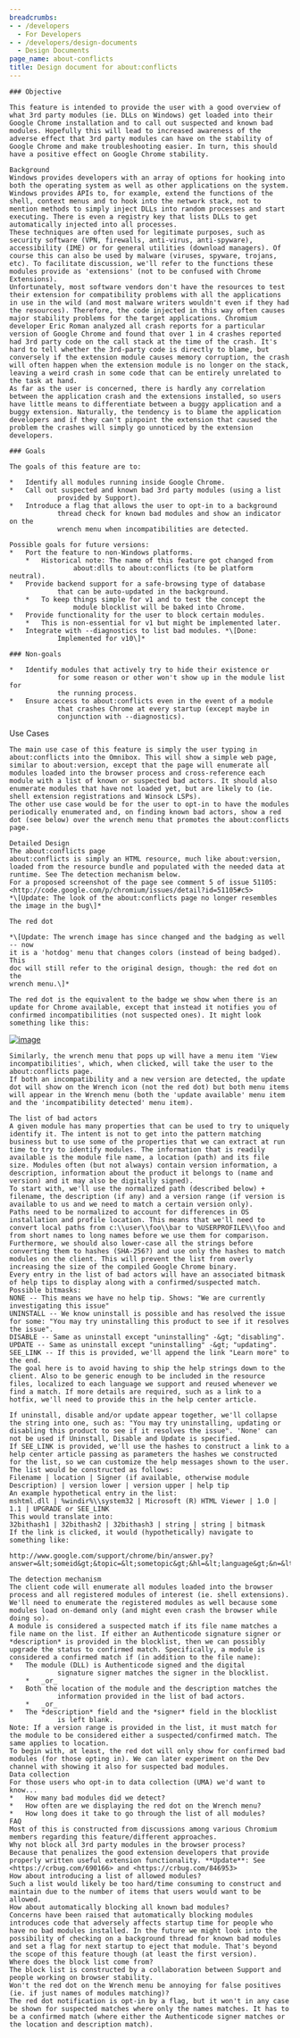 ```yaml
---
breadcrumbs:
- - /developers
  - For Developers
- - /developers/design-documents
  - Design Documents
page_name: about-conflicts
title: Design document for about:conflicts
---
```


    ### Objective

    This feature is intended to provide the user with a good overview of what 3rd party modules (ie. DLLs on Windows) get loaded into their Google Chrome installation and to call out suspected and known bad modules. Hopefully this will lead to increased awareness of the adverse effect that 3rd party modules can have on the stability of Google Chrome and make troubleshooting easier. In turn, this should have a positive effect on Google Chrome stability.

    Background
    Windows provides developers with an array of options for hooking into both the operating system as well as other applications on the system. Windows provides APIs to, for example, extend the functions of the shell, context menus and to hook into the network stack, not to mention methods to simply inject DLLs into random processes and start executing. There is even a registry key that lists DLLs to get automatically injected into all processes.
    These techniques are often used for legitimate purposes, such as security software (VPN, firewalls, anti-virus, anti-spyware), accessibility (IME) or for general utilities (download managers). Of course this can also be used by malware (viruses, spyware, trojans, etc). To facilitate discussion, we'll refer to the functions these modules provide as 'extensions' (not to be confused with Chrome Extensions).
    Unfortunately, most software vendors don't have the resources to test their extension for compatibility problems with all the applications in use in the wild (and most malware writers wouldn't even if they had the resources). Therefore, the code injected in this way often causes major stability problems for the target applications. Chromium developer Eric Roman analyzed all crash reports for a particular version of Google Chrome and found that over 1 in 4 crashes reported had 3rd party code on the call stack at the time of the crash. It's hard to tell whether the 3rd-party code is directly to blame, but conversely if the extension module causes memory corruption, the crash will often happen when the extension module is no longer on the stack, leaving a weird crash in some code that can be entirely unrelated to the task at hand.
    As far as the user is concerned, there is hardly any correlation between the application crash and the extensions installed, so users have little means to differentiate between a buggy application and a buggy extension. Naturally, the tendency is to blame the application developers and if they can't pinpoint the extension that caused the problem the crashes will simply go unnoticed by the extension developers.

    ### Goals

    The goals of this feature are to:

    *   Identify all modules running inside Google Chrome.
    *   Call out suspected and known bad 3rd party modules (using a list
                provided by Support).
    *   Introduce a flag that allows the user to opt-in to a background
                thread check for known bad modules and show an indicator on the
                wrench menu when incompatibilities are detected.

    Possible goals for future versions:
    *   Port the feature to non-Windows platforms.
        *   Historical note: The name of this feature got changed from
                    about:dlls to about:conflicts (to be platform neutral).
    *   Provide backend support for a safe-browsing type of database
                that can be auto-updated in the background.
        *   To keep things simple for v1 and to test the concept the
                    module blocklist will be baked into Chrome.
    *   Provide functionality for the user to block certain modules.
        *   This is non-essential for v1 but might be implemented later.
    *   Integrate with --diagnostics to list bad modules. *\[Done:
                Implemented for v10\]*

    ### Non-goals

    *   Identify modules that actively try to hide their existence or
                for some reason or other won't show up in the module list for
                the running process.
    *   Ensure access to about:conflicts even in the event of a module
                that crashes Chrome at every startup (except maybe in
                conjunction with --diagnostics).

Use Cases

    The main use case of this feature is simply the user typing in about:conflicts into the Omnibox. This will show a simple web page, similar to about:version, except that the page will enumerate all modules loaded into the browser process and cross-reference each module with a list of known or suspected bad actors. It should also enumerate modules that have not loaded yet, but are likely to (ie. shell extension registrations and Winsock LSPs).
    The other use case would be for the user to opt-in to have the modules periodically enumerated and, on finding known bad actors, show a red dot (see below) over the wrench menu that promotes the about:conflicts page.

    Detailed Design
    The about:conflicts page
    about:conflicts is simply an HTML resource, much like about:version, loaded from the resource bundle and populated with the needed data at runtime. See The detection mechanism below.
    For a proposed screenshot of the page see comment 5 of issue 51105:
    <http://code.google.com/p/chromium/issues/detail?id=51105#c5>
    *\[Update: The look of the about:conflicts page no longer resembles the image in the bug\]*

    The red dot

    *\[Update: The wrench image has since changed and the badging as well -- now
    it is a 'hotdog' menu that changes colors (instead of being badged). This
    doc will still refer to the original design, though: the red dot on the
    wrench menu.\]*

    The red dot is the equivalent to the badge we show when there is an update for Chrome available, except that instead it notifies you of confirmed incompatibilities (not suspected ones). It might look something like this:

[<img alt="image"
src="/developers/design-documents/about-conflicts/incompatibility_thumb.png">](/developers/design-documents/about-conflicts/incompatibility_thumb.png)

    Similarly, the wrench menu that pops up will have a menu item 'View incompatibilities', which, when clicked, will take the user to the about:conflicts page.
    If both an incompatibility and a new version are detected, the update dot will show on the Wrench icon (not the red dot) but both menu items will appear in the Wrench menu (both the 'update available' menu item and the 'incompatibility detected' menu item).

    The list of bad actors
    A given module has many properties that can be used to try to uniquely identify it. The intent is not to get into the pattern matching business but to use some of the properties that we can extract at run time to try to identify modules. The information that is readily available is the module file name, a location (path) and its file size. Modules often (but not always) contain version information, a description, information about the product it belongs to (name and version) and it may also be digitally signed).
    To start with, we'll use the normalized path (described below) + filename, the description (if any) and a version range (if version is available to us and we need to match a certain version only).
    Paths need to be normalized to account for differences in OS installation and profile location. This means that we'll need to convert local paths from c:\\user\\foo\\bar to %USERPROFILE%\\foo and from short names to long names before we use them for comparison. Furthermore, we should also lower-case all the strings before converting them to hashes (SHA-256?) and use only the hashes to match modules on the client. This will prevent the list from overly increasing the size of the compiled Google Chrome binary.
    Every entry in the list of bad actors will have an associated bitmask of help tips to display along with a confirmed/suspected match.
    Possible bitmasks:
    NONE -- This means we have no help tip. Shows: "We are currently investigating this issue"
    UNINSTALL -- We know uninstall is possible and has resolved the issue for some: "You may try uninstalling this product to see if it resolves the issue".
    DISABLE -- Same as uninstall except "uninstalling" -&gt; "disabling".
    UPDATE -- Same as uninstall except "uninstalling" -&gt; "updating".
    SEE_LINK -- If this is provided, we'll append the link "Learn more" to the end.
    The goal here is to avoid having to ship the help strings down to the client. Also to be generic enough to be included in the resource files, localized to each language we support and reused whenever we find a match. If more details are required, such as a link to a hotfix, we'll need to provide this in the help center article.

    If uninstall, disable and/or update appear together, we'll collapse the string into one, such as: "You may try uninstalling, updating or disabling this product to see if it resolves the issue". 'None' can not be used if Uninstall, Disable and Update is specified.
    If SEE_LINK is provided, we'll use the hashes to construct a link to a help center article passing as parameters the hashes we constructed for the list, so we can customize the help messages shown to the user.
    The list would be constructed as follows:
    Filename | location | Signer (if available, otherwise module Description) | version lower | version upper | help tip
    An example hypothetical entry in the list:
    mshtml.dll | %windir%\\system32 | Microsoft (R) HTML Viewer | 1.0 | 1.1 | UPGRADE or SEE_LINK
    This would translate into:
    32bithash1 | 32bithash2 | 32bithash3 | string | string | bitmask
    If the link is clicked, it would (hypothetically) navigate to something like:

    http://www.google.com/support/chrome/bin/answer.py?answer=&lt;someid&gt;&topic=&lt;sometopic&gt;&hl=&lt;language&gt;&n=&lt;hash1&gt;&l=&lt;hash2&gt;&d=&lt;hash3&gt;&s=&lt;hash3&gt;

    The detection mechanism
    The client code will enumerate all modules loaded into the browser process and all registered modules of interest (ie. shell extensions). We'll need to enumerate the registered modules as well because some modules load on-demand only (and might even crash the browser while doing so).
    A module is considered a suspected match if its file name matches a file name on the list. If either an Authenticode signature signer or *description* is provided in the blocklist, then we can possibly upgrade the status to confirmed match. Specifically, a module is considered a confirmed match if (in addition to the file name):
    *   The module (DLL) is Authenticode signed and the digital
                signature signer matches the signer in the blocklist.
        *   _or_
    *   Both the location of the module and the description matches the
                information provided in the list of bad actors.
        *   _or_
    *   The *description* field and the *signer* field in the blocklist
                is left blank.
    Note: If a version range is provided in the list, it must match for the module to be considered either a suspected/confirmed match. The same applies to location.
    To begin with, at least, the red dot will only show for confirmed bad modules (for those opting in). We can later experiment on the Dev channel with showing it also for suspected bad modules.
    Data collection
    For those users who opt-in to data collection (UMA) we'd want to know...
    *   How many bad modules did we detect?
    *   How often are we displaying the red dot on the Wrench menu?
    *   How long does it take to go through the list of all modules?
    FAQ
    Most of this is constructed from discussions among various Chromium members regarding this feature/different approaches.
    Why not block all 3rd party modules in the browser process?
    Because that penalizes the good extension developers that provide properly written useful extension functionality. **Update**: See <https://crbug.com/690166> and <https://crbug.com/846953>
    How about introducing a list of allowed modules?
    Such a list would likely be too hard/time consuming to construct and maintain due to the number of items that users would want to be allowed.
    How about automatically blocking all known bad modules?
    Concerns have been raised that automatically blocking modules introduces code that adversely affects startup time for people who have no bad modules installed. In the future we might look into the possibility of checking on a background thread for known bad modules and set a flag for next startup to eject that module. That's beyond the scope of this feature though (at least the first version).
    Where does the block list come from?
    The block list is constructed by a collaboration between Support and people working on browser stability.
    Won't the red dot on the Wrench menu be annoying for false positives (ie. if just names of modules matching)?
    The red dot notification is opt-in by a flag, but it won't in any case be shown for suspected matches where only the names matches. It has to be a confirmed match (where either the Authenticode signer matches or the location and description match).